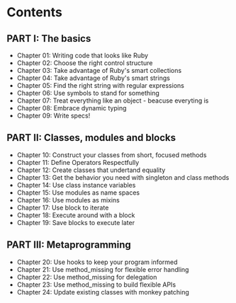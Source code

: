 # Contents

## PART I: The basics

- Chapter 01: Writing code that looks like Ruby
- Chapter 02: Choose the right control structure
- Chapter 03: Take advantage of Ruby's smart collections
- Chapter 04: Take advantage of Ruby's smart strings
- Chapter 05: Find the right string with regular expressions
- Chapter 06: Use symbols to stand for something
- Chapter 07: Treat everything like an object - beacuse everyting is
- Chapter 08: Embrace dynamic typing
- Chapter 09: Write specs!

## PART II: Classes, modules and blocks

- Chapter 10: Construct your classes from short, focused methods
- Chapter 11: Define Operators Respectfully
- Chapter 12: Create classes that undertand equality
- Chapter 13: Get the behavior you need with singleton and class methods
- Chapter 14: Use class instance variables
- Chapter 15: Use modules as name spaces
- Chapter 16: Use modules as mixins
- Chapter 17: Use block to iterate
- Chapter 18: Execute around with a block
- Chapter 19: Save blocks to execute later

## PART III: Metaprogramming

- Chapter 20: Use hooks to keep your program informed
- Chapter 21: Use method_missing for flexible error handling
- Chapter 22: Use method_missing for delegation
- Chapter 23: Use method_missing to build flexible APIs
- Chapter 24: Update existing classes with monkey patching
